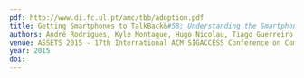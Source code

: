 ```yaml
---
pdf: http://www.di.fc.ul.pt/amc/tbb/adoption.pdf
title: Getting Smartphones to TalkBack&#58; Understanding the Smartphone Adoption Process of Blind Users
authors: André Rodrigues, Kyle Montague, Hugo Nicolau, Tiago Guerreiro
venue: ASSETS 2015 - 17th International ACM SIGACCESS Conference on Computers and Accessibility. Lisboa, Portugal, October, 2015
year: 2015
doi: 
---
```

